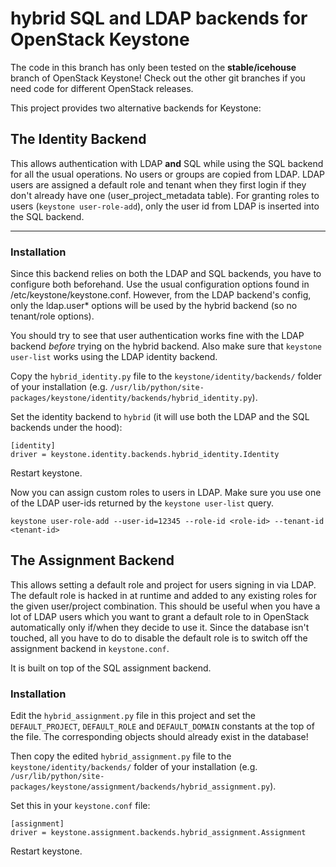 # hybrid SQL and LDAP backends for OpenStack Keystone

The code in this branch has only been tested on the **stable/icehouse** branch of OpenStack Keystone! Check out the other git branches if you need code for different OpenStack releases.

This project provides two alternative backends for Keystone:

## The Identity Backend

This allows authentication with LDAP **and** SQL while using the SQL backend for all the usual operations. No users or groups are copied from LDAP. LDAP users are assigned a default role and tenant when they first login if they don't already have one (user_project_metadata table). For granting roles to users (`keystone user-role-add`), only the user id from LDAP is inserted into the SQL backend.

* * *

### Installation

Since this backend relies on both the LDAP and SQL backends, you have to configure both beforehand. Use the usual configuration options found in /etc/keystone/keystone.conf. However, from the LDAP backend's config, only the ldap.user* options will be used by the hybrid backend (so no tenant/role options).

You should try to see that user authentication works fine with the LDAP backend *before* trying on the hybrid backend. Also make sure that `keystone user-list` works using the LDAP identity backend.

Copy the `hybrid_identity.py` file to the `keystone/identity/backends/` folder of your installation (e.g. `/usr/lib/python/site-packages/keystone/identity/backends/hybrid_identity.py`).

Set the identity backend to `hybrid` (it will use both the LDAP and the SQL backends under the hood):

```
[identity]
driver = keystone.identity.backends.hybrid_identity.Identity
```

Restart keystone.

Now you can assign custom roles to users in LDAP. Make sure you use one of the LDAP user-ids returned by the `keystone user-list` query.

```
keystone user-role-add --user-id=12345 --role-id <role-id> --tenant-id <tenant-id>
```


## The Assignment Backend

This allows setting a default role and project for users signing in via LDAP. The default role is hacked in at runtime and added to any existing roles for the given user/project combination. This should be useful when you have a lot of LDAP users which you want to grant a default role to in OpenStack automatically only if/when they decide to use it. Since the database isn't touched, all you have to do to disable the default role is to switch off the assignment backend in `keystone.conf`.

It is built on top of the SQL assignment backend.


### Installation

Edit the `hybrid_assignment.py` file in this project and set the `DEFAULT_PROJECT`, `DEFAULT_ROLE` and `DEFAULT_DOMAIN` constants at the top of the file. The corresponding objects should already exist in the database!

Then copy the edited `hybrid_assignment.py` file to the `keystone/identity/backends/` folder of your installation (e.g. `/usr/lib/python/site-packages/keystone/assignment/backends/hybrid_assignment.py`).


Set this in your `keystone.conf` file:

```
[assignment]
driver = keystone.assignment.backends.hybrid_assignment.Assignment
```

Restart keystone.
